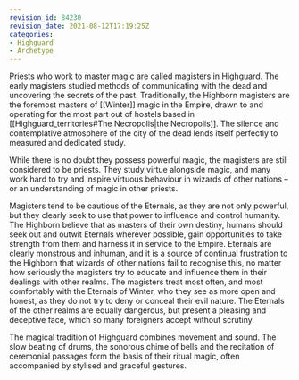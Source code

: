 ```yaml
---
revision_id: 84230
revision_date: 2021-08-12T17:19:25Z
categories:
- Highguard
- Archetype
---
```



Priests who work to master magic are called magisters in Highguard. The early magisters studied methods of communicating with the dead and uncovering the secrets of the past. Traditionally, the Highborn magisters are the foremost masters of [[Winter]] magic in the Empire, drawn to and operating for the most part out of hostels based in [[Highguard_territories#The Necropolis|the Necropolis]]. The silence and contemplative atmosphere of the city of the dead lends itself perfectly to measured and dedicated study. 

While there is no doubt they possess powerful magic, the magisters are still considered to be priests. They study virtue alongside magic, and many work hard to try and inspire virtuous behaviour in wizards of other nations – or an understanding of magic in other priests. 

Magisters tend to be cautious of the Eternals, as they are not only powerful, but they clearly seek to use that power to influence and control humanity. The Highborn believe that as masters of their own destiny, humans should seek out and outwit Eternals wherever possible, gain opportunities to take strength from them and harness it in service to the Empire. Eternals are clearly monstrous and inhuman, and it is a source of continual frustration to the Highborn that wizards of other nations fail to recognise this, no matter how seriously the magisters try to educate and influence them in their dealings with other realms. The magisters treat most often, and most comfortably with the Eternals of Winter, who they see as more open and honest, as they do not try to deny or conceal their evil nature. The Eternals of the other realms are equally dangerous, but present a pleasing and deceptive face, which so many foreigners accept without scrutiny. 

The magical tradition of Highguard combines movement and sound. The slow beating of drums, the sonorous chime of bells and the recitation of ceremonial passages form the basis of their ritual magic, often accompanied by stylised and graceful gestures.


